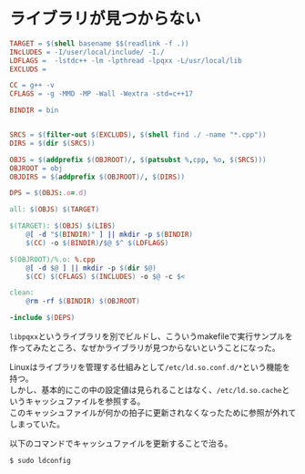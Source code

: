 # ライブラリが見つからない

```makefile
TARGET = $(shell basename $$(readlink -f .))
INcLUDES = -I/user/local/include/ -I./
LDFLAGS =  -lstdc++ -lm -lpthread -lpqxx -L/usr/local/lib
EXCLUDS =

CC = g++ -v
CFLAGS = -g -MMD -MP -Wall -Wextra -std=c++17

BINDIR = bin


SRCS = $(filter-out $(EXCLUDS), $(shell find ./ -name "*.cpp"))
DIRS = $(dir $(SRCS))

OBJS = $(addprefix $(OBJROOT)/, $(patsubst %,cpp, %o, $(SRCS)))
OBJROOT = obj
OBJDIRS = $(addprefix $(OBJROOT)/, $(DIRS))

DPS = $(OBJS:.o=.d)

all: $(OBJS) $(TARGET)

$(TARGET): $(OBJS) $(LIBS)
    @[ -d "$(BINDIR)" ] || mkdir -p $(BINDIR)
    $(CC) -o $(BINDIR)/$@ $^ $(LDFLAGS)

$(OBJROOT)/%.o: %.cpp
    @[ -d $@ ] || mkdir -p $(dir $@)
    $(CC) $(CFLAGS) $(INCLUDES) -o $@ -c $<

clean:
    @rm -rf $(BINDIR) $(OBJROOT)

-include $(DEPS)
```

`libpqxx`というライブラリを別でビルドし、こういうmakefileで実行サンプルを作ってみたところ、なぜかライブラリが見つからないということになった。  

Linuxはライブラリを管理する仕組みとして`/etc/ld.so.conf.d/*`という機能を持つ。  
しかし、基本的にこの中の設定値は見られることはなく、`/etc/ld.so.cache`というキャッシュファイルを参照する。  
このキャッシュファイルが何かの拍子に更新されなくなったために参照が外れてしまっていた。

以下のコマンドでキャッシュファイルを更新することで治る。

```bash
$ sudo ldconfig
```
